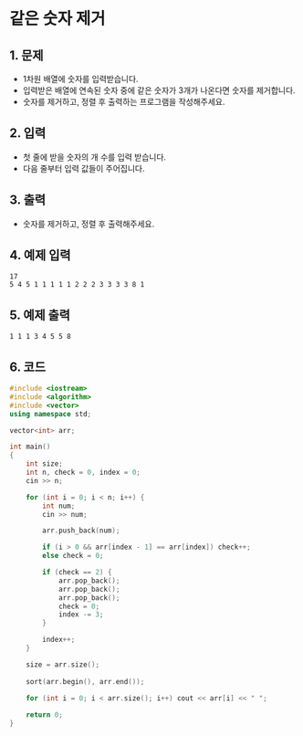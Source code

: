 # 같은 숫자 제거

## 1. 문제
- 1차원 배열에 숫자를 입력받습니다.
- 입력받은 배열에 연속된 숫자 중에 같은 숫자가 3개가 나온다면 숫자를 제거합니다.
- 숫자를 제거하고, 정렬 후 출력하는 프로그램을 작성해주세요.

## 2. 입력
- 첫 줄에 받을 숫자의 개 수를 입력 받습니다.
- 다음 줄부터 입력 값들이 주어집니다.

## 3. 출력
- 숫자를 제거하고, 정렬 후 출력해주세요.

## 4. 예제 입력
```
17
5 4 5 1 1 1 1 1 2 2 2 3 3 3 3 8 1
```

## 5. 예제 출력
```
1 1 1 3 4 5 5 8
```

## 6. 코드
```c++
#include <iostream>
#include <algorithm>
#include <vector>
using namespace std;

vector<int> arr;

int main()
{
    int size;
    int n, check = 0, index = 0;
    cin >> n;

    for (int i = 0; i < n; i++) {
        int num;
        cin >> num;

        arr.push_back(num);

        if (i > 0 && arr[index - 1] == arr[index]) check++;
        else check = 0;

        if (check == 2) {
            arr.pop_back();
            arr.pop_back();
            arr.pop_back();
            check = 0;
            index -= 3;
        }

        index++;
    }

    size = arr.size();
    
    sort(arr.begin(), arr.end());

    for (int i = 0; i < arr.size(); i++) cout << arr[i] << " ";
    
    return 0;
}
```
